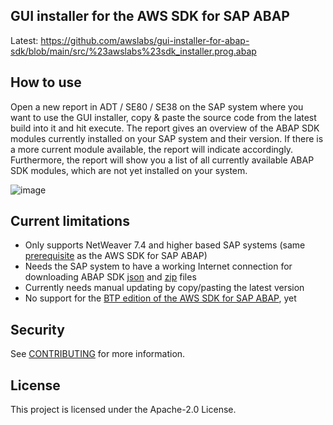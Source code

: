 ## GUI installer for the AWS SDK for SAP ABAP

Latest: https://github.com/awslabs/gui-installer-for-abap-sdk/blob/main/src/%23awslabs%23sdk_installer.prog.abap

## How to use 

Open a new report in ADT / SE80 / SE38 on the SAP system where you want to use the GUI installer, copy & paste the source code from the latest build into it and hit execute. The report gives an overview of the ABAP SDK modules currently installed on your SAP system and their version. If there is a more current module available, the report will indicate accordingly. Furthermore, the report will show you a list of all currently available ABAP SDK modules, which are not yet installed on your system.

![image](https://github.com/user-attachments/assets/35213190-76c5-4319-ab64-3094170b67ca)

## Current limitations
- Only supports NetWeaver 7.4 and higher based SAP systems (same [prerequisite](https://docs.aws.amazon.com/sdk-for-sapabap/latest/developer-guide/prerequisites.html#sdk) as the AWS SDK for SAP ABAP)
- Needs the SAP system to have a working Internet connection for downloading ABAP SDK [json](https://sdk-for-sapabap.aws.amazon.com/awsSdkSapabapV1/release/abapsdk-LATEST.json) and [zip](https://sdk-for-sapabap.aws.amazon.com/awsSdkSapabapV1/release/abapsdk-LATEST.zip) files
- Currently needs manual updating by copy/pasting the latest version
- No support for the [BTP edition of the AWS SDK for SAP ABAP](https://docs.aws.amazon.com/sdk-for-sapabap/latest/developer-guide/installation-btp.html), yet

## Security

See [CONTRIBUTING](CONTRIBUTING.md#security-issue-notifications) for more information.

## License

This project is licensed under the Apache-2.0 License.

